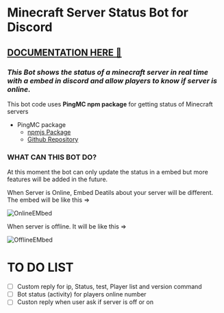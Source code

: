 # Minecraft Server Status Bot for Discord

## [DOCUMENTATION HERE 🔗](https://nooberpro.gitbook.io/mc-status-bot/)

### *This Bot shows the status of a minecraft server in real time with a embed in discord and allow players to know if server is online.*

This bot code uses **PingMC npm  package** for getting status of Minecraft servers
- PingMC package
  - [npmjs Package](https://www.npmjs.com/package/pingmc)
  - [Github Repository](https://github.com/MrZillaGold/PingMC)
 
 ### WHAT CAN THIS BOT DO?
 At this moment the bot can only update the status in a embed but more features will be added in the future.
 
 When Server is Online, Embed Deatils about your server will be different.  The embed will be like this =>
 
 ![OnlineEMbed](https://i.imgur.com/HDjlmkE.png)

 When server is offline. It will be like this =>
 
 ![OfflineEMbed](https://i.imgur.com/wODw8v1.png)
 
 
 # TO DO LIST 
 
- [ ] Custom reply for ip, Status, test, Player list and version command
- [ ] Bot status (activity) for players online number
- [ ] Custon reply when user ask if server is off or on 
